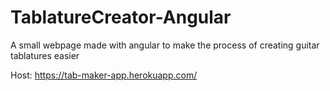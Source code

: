 # TablatureCreator-Angular
A small webpage made with angular to make the process of creating guitar tablatures easier

Host: https://tab-maker-app.herokuapp.com/
